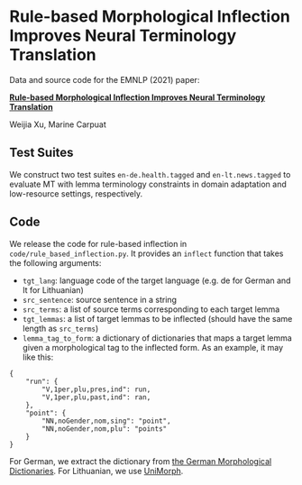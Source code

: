 # Rule-based Morphological Inflection Improves Neural Terminology Translation
Data and source code for the EMNLP (2021) paper:

[**Rule-based Morphological Inflection Improves Neural Terminology Translation**](https://arxiv.org/abs/2109.04620)

Weijia Xu, Marine Carpuat

## Test Suites
We construct two test suites ``en-de.health.tagged`` and ``en-lt.news.tagged`` to evaluate MT with lemma terminology constraints in domain adaptation and low-resource settings, respectively.

## Code
We release the code for rule-based inflection in ``code/rule_based_inflection.py``. It provides an ``inflect`` function that takes the following arguments:
- ``tgt_lang``: language code of the target language (e.g. de for German and lt for Lithuanian)
- ``src_sentence``: source sentence in a string
- ``src_terms``: a list of source terms corresponding to each target lemma
- ``tgt_lemmas``: a list of target lemmas to be inflected (should have the same length as ``src_terms``)
- ``lemma_tag_to_form``: a dictionary of dictionaries that maps a target lemma given a morphological tag to the inflected form. As an example, it may like this:
```
{
	"run": {
		"V,1per,plu,pres,ind": run,
		"V,1per,plu,past,ind": ran,
	},
	"point": {
		"NN,noGender,nom,sing": "point",
		"NN,noGender,nom,plu": "points"
	}
}
```
For German, we extract the dictionary from [the German Morphological Dictionaries](https://github.com/DuyguA/german-morph-dictionaries). For Lithuanian, we use [UniMorph](https://unimorph.github.io/).